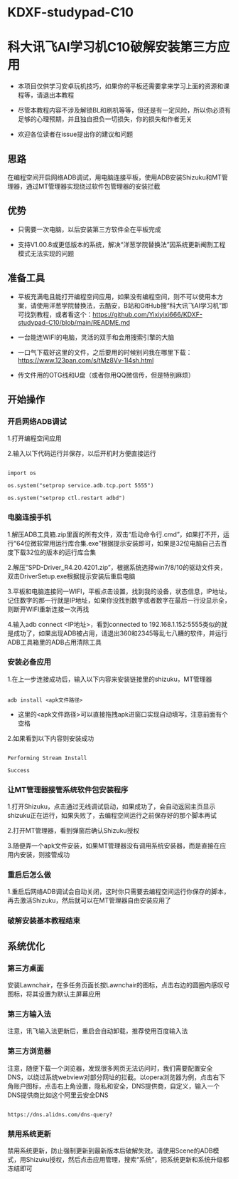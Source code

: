 # KDXF-studypad-C10
# 科大讯飞AI学习机C10破解安装第三方应用

* 本项目仅供学习安卓玩机技巧，如果你的平板还需要拿来学习上面的资源和课程等，请退出本教程

* 尽管本教程内容不涉及解锁BL和刷机等等，但还是有一定风险，所以你必须有足够的心理预期，并且独自担负一切损失，你的损失和作者无关

* 欢迎各位读者在issue提出你的建议和问题

## 思路

在编程空间开启网络ADB调试，用电脑连接平板，使用ADB安装Shizuku和MT管理器，通过MT管理器实现绕过软件包管理器的安装拦截

## 优势

* 只需要一次电脑，以后安装第三方软件全在平板完成

* 支持V1.00.8或更低版本的系统，解决“洋葱学院替换法”因系统更新阉割工程模式无法实现的问题

## 准备工具

* 平板充满电且能打开编程空间应用，如果没有编程空间，则不可以使用本方案，请使用洋葱学院替换法，去酷安，B站和GitHub搜“科大讯飞AI学习机”即可找到教程，或者看这个：https://github.com/Yixiyixi666/KDXF-studypad-C10/blob/main/README.md

* 一台能连WIFI的电脑，灵活的双手和会用搜索引擎的大脑

* 一口气下载好这里的文件，之后要用的时候别问我在哪里下载：https://www.123pan.com/s/tMz8Vv-1I4sh.html

* 传文件用的OTG线和U盘（或者你用QQ微信传，但是特别麻烦）

## 开始操作

### 开启网络ADB调试

1.打开编程空间应用

2.输入以下代码运行并保存，以后开机时方便直接运行

```

import os

os.system("setprop service.adb.tcp.port 5555")

os.system("setprop ctl.restart adbd")

```

### 电脑连接手机

1.解压ADB工具箱.zip里面的所有文件，双击“启动命令行.cmd”，如果打不开，运行“64位微软常用运行库合集.exe”根据提示安装即可，如果是32位电脑自己去百度下载32位的版本的运行库合集

2.解压“SPD-Driver_R4.20.4201.zip”，根据系统选择win7/8/10的驱动文件夹，双击DriverSetup.exe根据提示安装后重启电脑

3.平板和电脑连接同一WIFI，平板点击设置，找到我的设备，状态信息，IP地址，记住数字的那一行就是IP地址，如果你没找到数字或者数字在最后一行没显示全，则断开WIFI重新连接一次再找

4.输入adb connect <IP地址>，看到connected to 192.168.1.152:5555类似的就是成功了，如果出现ADB被占用，请退出360和2345等乱七八糟的软件，并运行ADB工具箱里的ADB占用清除工具

### 安装必备应用

1.在上一步连接成功后，输入以下内容来安装链接里的shizuku，MT管理器

```

adb install <apk文件路径> 

```

* 这里的<apk文件路径>可以直接拖拽apk进窗口实现自动填写，注意前面有个空格

2.如果看到以下内容则安装成功

```

Performing Stream Install

Success

```

### 让MT管理器接管系统软件包安装程序

1.打开Shizuku，点击通过无线调试启动，如果成功了，会自动返回主页显示shizuku正在运行，如果失败了，去编程空间运行之前保存好的那个脚本再试

2.打开MT管理器，看到弹窗后确认Shizuku授权

3.随便弄一个apk文件安装，如果MT管理器没有调用系统安装器，而是直接在应用内安装，则接管成功

### 重启后怎么做

1.重启后网络ADB调试会自动关闭，这时你只需要去编程空间运行你保存的脚本，再去激活Shizuku，然后就可以在MT管理器自由安装应用了

### 破解安装基本教程结束

## 系统优化

### 第三方桌面

安装Lawnchair，在多任务页面长按Lawnchair的图标，点击右边的圆圈内感叹号图标，将其设置为默认主屏幕应用

### 第三方输入法

注意，讯飞输入法更新后，重启会自动卸载，推荐使用百度输入法

### 第三方浏览器

注意，随便下载一个浏览器，发现很多网页无法访问时，我们需要配置安全DNS，以绕过系统webview对部分网址的拦截。以opera浏览器为例，点击右下角账户图标，点击右上角设置，隐私和安全，DNS提供商，自定义，输入一个DNS提供商比如这个阿里云安全DNS

```

https://dns.alidns.com/dns-query?

```

### 禁用系统更新

禁用系统更新，防止强制更新到最新版本后破解失效。请使用Scene的ADB模式，用Shizuku授权，然后点击应用管理，搜索“系统”，把系统更新和系统升级都冻结即可
